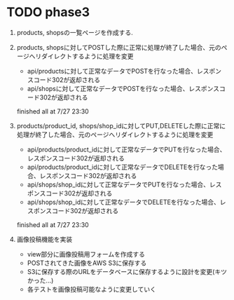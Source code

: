 # TODO phase3

1. products, shopsの一覧ページを作成する.

2. products, shopsに対してPOSTした際に正常に処理が終了した場合、元のページへリダイレクトするように処理を変更
    - api/productsに対して正常なデータでPOSTを行なった場合、レスポンスコード302が返却される
    - api/shopsに対して正常なデータでPOSTを行なった場合、レスポンスコード302が返却される

    finished all at 7/27 23:30

3. products/product_id, shops/shop_idに対してPUT,DELETEした際に正常に処理が終了した場合、元のページへリダイレクトするように処理を変更
    - api/products/product_idに対して正常なデータでPUTを行なった場合、レスポンスコード302が返却される
    - api/products/product_idに対して正常なデータでDELETEを行なった場合、レスポンスコード302が返却される
    - api/shops/shop_idに対して正常なデータでPUTを行なった場合、レスポンスコード302が返却される
    - api/shops/shop_idに対して正常なデータでDELETEを行なった場合、レスポンスコード302が返却される

    finished all at 7/27 23:30

4. 画像投稿機能を実装
    - view部分に画像投稿用フォームを作成する
    - POSTされてきた画像をAWS S3に保存する
    - S3に保存する際のURLをデータベースに保存するように設計を変更(キツかった...)
    - 各テストを画像投稿可能なように変更していく